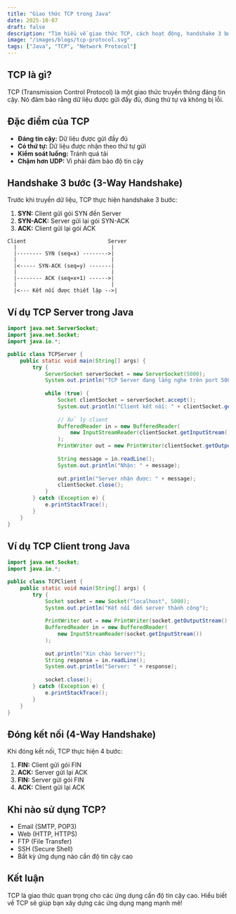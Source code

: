 ```yaml
---
title: "Giao thức TCP trong Java"
date: 2025-10-07
draft: false
description: "Tìm hiểu về giao thức TCP, cách hoạt động, handshake 3 bước, và cách sử dụng TCP trong Java."
image: "/images/blogs/tcp-protocol.svg"
tags: ["Java", "TCP", "Network Protocol"]
---
```


## TCP là gì?

TCP (Transmission Control Protocol) là một giao thức truyền thông đáng tin cậy. Nó đảm bảo rằng dữ liệu được gửi đầy đủ, đúng thứ tự và không bị lỗi.

## Đặc điểm của TCP

- **Đáng tin cậy:** Dữ liệu được gửi đầy đủ
- **Có thứ tự:** Dữ liệu được nhận theo thứ tự gửi
- **Kiểm soát luồng:** Tránh quá tải
- **Chậm hơn UDP:** Vì phải đảm bảo độ tin cậy

## Handshake 3 bước (3-Way Handshake)

Trước khi truyền dữ liệu, TCP thực hiện handshake 3 bước:

1. **SYN:** Client gửi gói SYN đến Server
2. **SYN-ACK:** Server gửi lại gói SYN-ACK
3. **ACK:** Client gửi lại gói ACK

```
Client                          Server
  |                              |
  |-------- SYN (seq=x) -------->|
  |                              |
  |<----- SYN-ACK (seq=y) -------|
  |                              |
  |-------- ACK (seq=x+1) ------>|
  |                              |
  |<--- Kết nối được thiết lập -->|
```

## Ví dụ TCP Server trong Java

```java
import java.net.ServerSocket;
import java.net.Socket;
import java.io.*;

public class TCPServer {
    public static void main(String[] args) {
        try {
            ServerSocket serverSocket = new ServerSocket(5000);
            System.out.println("TCP Server đang lắng nghe trên port 5000");
            
            while (true) {
                Socket clientSocket = serverSocket.accept();
                System.out.println("Client kết nối: " + clientSocket.getInetAddress());
                
                // Xử lý client
                BufferedReader in = new BufferedReader(
                    new InputStreamReader(clientSocket.getInputStream())
                );
                PrintWriter out = new PrintWriter(clientSocket.getOutputStream(), true);
                
                String message = in.readLine();
                System.out.println("Nhận: " + message);
                
                out.println("Server nhận được: " + message);
                clientSocket.close();
            }
        } catch (Exception e) {
            e.printStackTrace();
        }
    }
}
```

## Ví dụ TCP Client trong Java

```java
import java.net.Socket;
import java.io.*;

public class TCPClient {
    public static void main(String[] args) {
        try {
            Socket socket = new Socket("localhost", 5000);
            System.out.println("Kết nối đến server thành công");
            
            PrintWriter out = new PrintWriter(socket.getOutputStream(), true);
            BufferedReader in = new BufferedReader(
                new InputStreamReader(socket.getInputStream())
            );
            
            out.println("Xin chào Server!");
            String response = in.readLine();
            System.out.println("Server: " + response);
            
            socket.close();
        } catch (Exception e) {
            e.printStackTrace();
        }
    }
}
```

## Đóng kết nối (4-Way Handshake)

Khi đóng kết nối, TCP thực hiện 4 bước:

1. **FIN:** Client gửi gói FIN
2. **ACK:** Server gửi lại ACK
3. **FIN:** Server gửi gói FIN
4. **ACK:** Client gửi lại ACK

## Khi nào sử dụng TCP?

- Email (SMTP, POP3)
- Web (HTTP, HTTPS)
- FTP (File Transfer)
- SSH (Secure Shell)
- Bất kỳ ứng dụng nào cần độ tin cậy cao

## Kết luận

TCP là giao thức quan trọng cho các ứng dụng cần độ tin cậy cao. Hiểu biết về TCP sẽ giúp bạn xây dựng các ứng dụng mạng mạnh mẽ!

